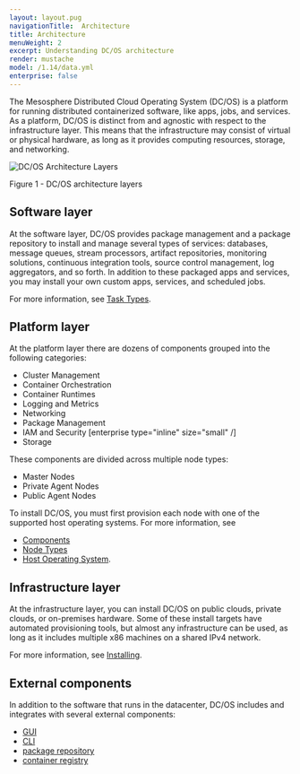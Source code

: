 ```yaml
---
layout: layout.pug
navigationTitle:  Architecture
title: Architecture
menuWeight: 2
excerpt: Understanding DC/OS architecture
render: mustache
model: /1.14/data.yml
enterprise: false
---
```


The Mesosphere Distributed Cloud Operating System (DC/OS) is a platform for running distributed containerized software, like apps, jobs, and services. As a platform, DC/OS is distinct from and agnostic with respect to the infrastructure layer. This means that the infrastructure may consist of virtual or physical hardware, as long as it provides computing resources, storage, and networking.

![DC/OS Architecture Layers](/mesosphere/dcos/1.14/img/architecture-layers-redesigned.png)

Figure 1 - DC/OS architecture layers

## Software layer

At the software layer, DC/OS provides package management and a package repository to install and manage several types of services: databases, message queues, stream processors, artifact repositories, monitoring solutions, continuous integration tools, source control management, log aggregators, and so forth. In addition to these packaged apps and services, you may install your own custom apps, services, and scheduled jobs.

For more information, see [Task Types](/mesosphere/dcos/1.14/overview/architecture/task-types/).

## Platform layer

At the platform layer there are dozens of components grouped into the following categories:

- Cluster Management
- Container Orchestration
- Container Runtimes
- Logging and Metrics
- Networking
- Package Management
- IAM and Security [enterprise type="inline" size="small" /]
- Storage

These components are divided across multiple node types:

- Master Nodes
- Private Agent Nodes
- Public Agent Nodes

To install DC/OS, you must first provision each node with one of the supported host operating systems. For more information, see
- [Components](/mesosphere/dcos/1.14/overview/architecture/components/)
- [Node Types](/mesosphere/dcos/1.14/overview/architecture/node-types/)
- [Host Operating System](/mesosphere/dcos/1.14/overview/concepts/#host-operating-system).

## Infrastructure layer

At the infrastructure layer, you can install DC/OS on public clouds, private clouds, or on-premises hardware. Some of these install targets have automated provisioning tools, but almost any infrastructure can be used, as long as it includes multiple x86 machines on a shared IPv4 network.

For more information, see [Installing](/mesosphere/dcos/1.14/installing/).

## External components

In addition to the software that runs in the datacenter, DC/OS includes and integrates with several external components:

- [GUI](/mesosphere/dcos/1.14/gui/)
- [CLI](/mesosphere/dcos/1.14/cli/)
- [package repository](/mesosphere/dcos/1.14/administering-clusters/repo/)
- [container registry](/mesosphere/dcos/1.14/overview/concepts/#container-registry)

